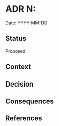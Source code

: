 # ADR N: <Decision title>
Date: YYYY-MM-DD

## Status
Proposed

## Context

## Decision

## Consequences

## References
